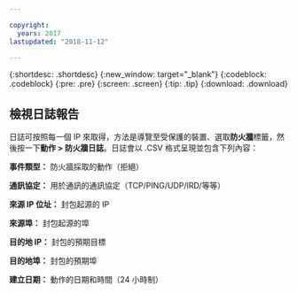 ```yaml
---

copyright:
  years: 2017
lastupdated: "2018-11-12"

---
```


{:shortdesc: .shortdesc}
{:new_window: target="_blank"}
{:codeblock: .codeblock}
{:pre: .pre}
{:screen: .screen}
{:tip: .tip}
{:download: .download}

## 檢視日誌報告

日誌可按照每一個 IP 來取得，方法是導覽至受保護的裝置、選取**防火牆**標籤，然後按一下**動作 > 防火牆日誌**。日誌會以 .CSV 格式呈現並包含下列內容：

**事件類型：** 防火牆採取的動作（拒絕）

**通訊協定：** 用於通訊的通訊協定（TCP/PING/UDP/IRD/等等）

**來源 IP 位址：** 封包起源的 IP

**來源埠：** 封包起源的埠

**目的地 IP：** 封包的預期目標

**目的地埠：** 封包的預期埠

**建立日期：** 動作的日期和時間（24 小時制）
